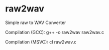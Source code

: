 # raw2wav
Simple raw to WAV Converter

Compilation (GCC):
	g++ -o raw2wav raw2wav.c
	
Compilation (MSVC):
	cl raw2wav.c
